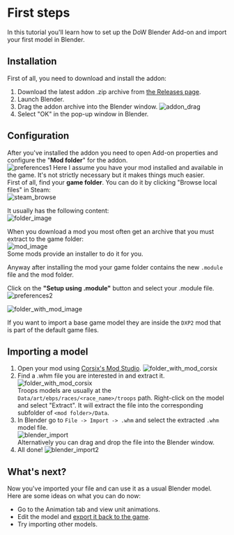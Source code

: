 # First steps
In this tutorial you'll learn how to set up the DoW Blender Add-on and import your first model in Blender.

## Installation
First of all, you need to download and install the addon:
1. Download the latest addon .zip archive from [the Releases page](https://github.com/amorgun/blender_dow/releases).
2. Launch Blender.
3. Drag the addon archive into the Blender window.
![addon_drag](../images/first_steps/addon_drag.gif)
4. Select "OK" in the pop-up window in Blender.

## Configuration
After you've installed the addon you need to open Add-on properties and configure the "**Mod folder**" for the addon.  
![preferences1](../images/first_steps/preferences1.png)
Here I assume you have your mod installed and available in the game. It's not strictly necessary but it makes things much easier.  
First of all, find your **game folder**. You can do it by clicking "Browse local files" in Steam:  
![steam_browse](../images/first_steps/steam_browse_files.png)

It usually has the following content:  
![folder_image](../images/first_steps/folder_image.png)

When you download a mod you most often get an archive that you must extract to the game folder:  
![mod_image](../images/first_steps/mod_image.png)  
Some mods provide an installer to do it for you.

Anyway after installing the mod your game folder contains the new `.module` file and the mod folder.

Click on the **"Setup using .module"** button and select your .module file.  
![preferences2](../images/first_steps/preferences2.png)  

![folder_with_mod_image](../images/first_steps/folder_with_mod_image.png)  

If you want to import a base game model they are inside the `DXP2` mod that is part of the default game files.

## Importing a model
1. Open your mod using [Corsix's Mod Studio](https://modstudio.corsix.org/).
  ![folder_with_mod_corsix](../images/first_steps/folder_with_mod_corsix.png)
2. Find a .whm file you are interested in and extract it.  
  ![folder_with_mod_corsix](../images/first_steps/corsix1.png)  
  Troops models are usually at the `Data/art/ebps/races/<race_name>/troops` path.
  Right-click on the model and select "Extract". It will extract the file into the corresponding subfolder of `<mod folder>/Data`.  
3. In Blender go to `File -> Import -> .whm` and select the extracted `.whm` model file.  
  ![blender_import](../images/first_steps/blender_import.png)  
  Alternatively you can drag and drop the file into the Blender window.
4. All done!
  ![blender_import2](../images/first_steps/blender_import2.png)  

## What's next?
Now you've imported your file and can use it as a usual Blender model.  
Here are some ideas on what you can do now:
- Go to the Animation tab and view unit animations.
- Edit the model and [export it back to the game](./export.md).
- Try importing other models.
